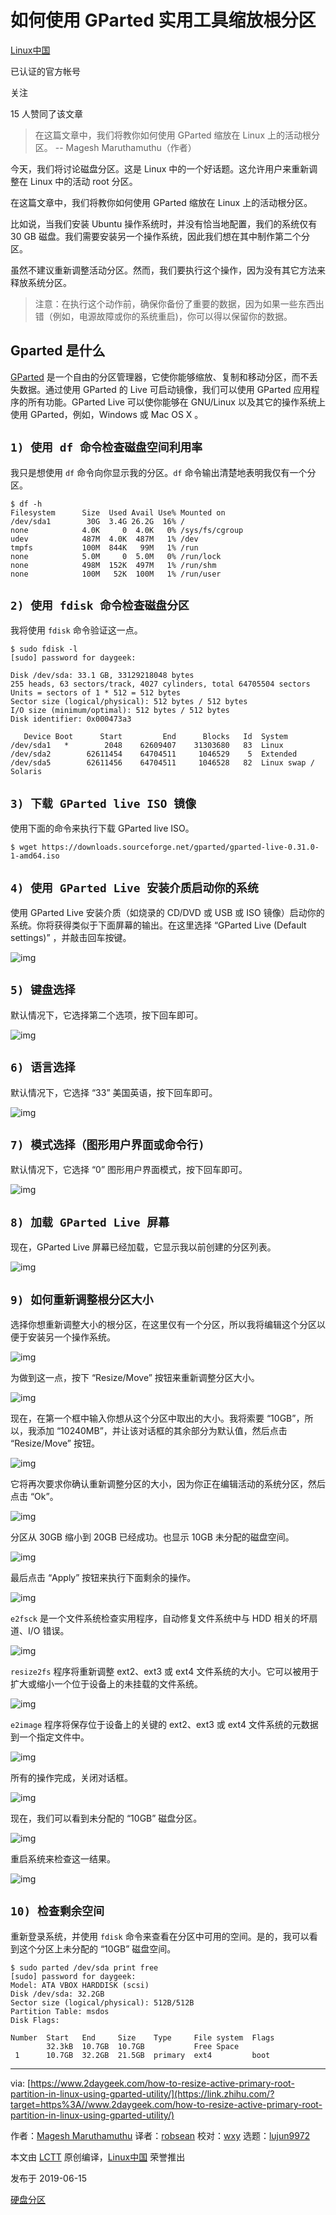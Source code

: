 # 如何使用 GParted 实用工具缩放根分区

[Linux中国](https://www.zhihu.com/org/linuxzhong-guo)[](https://www.zhihu.com/question/48510028)

已认证的官方帐号

关注

15 人赞同了该文章

> 在这篇文章中，我们将教你如何使用 GParted 缩放在 Linux 上的活动根分区。
> -- Magesh Maruthamuthu（作者）

今天，我们将讨论磁盘分区。这是 Linux 中的一个好话题。这允许用户来重新调整在 Linux 中的活动 root 分区。

在这篇文章中，我们将教你如何使用 GParted 缩放在 Linux 上的活动根分区。

比如说，当我们安装 Ubuntu 操作系统时，并没有恰当地配置，我们的系统仅有 30 GB 磁盘。我们需要安装另一个操作系统，因此我们想在其中制作第二个分区。

虽然不建议重新调整活动分区。然而，我们要执行这个操作，因为没有其它方法来释放系统分区。

> 注意：在执行这个动作前，确保你备份了重要的数据，因为如果一些东西出错（例如，电源故障或你的系统重启)，你可以得以保留你的数据。

## **Gparted 是什么**

[GParted](https://link.zhihu.com/?target=https%3A//gparted.org/) 是一个自由的分区管理器，它使你能够缩放、复制和移动分区，而不丢失数据。通过使用 GParted 的 Live 可启动镜像，我们可以使用 GParted 应用程序的所有功能。GParted Live 可以使你能够在 GNU/Linux 以及其它的操作系统上使用 GParted，例如，Windows 或 Mac OS X 。

## `1) 使用 df 命令检查磁盘空间利用率`

我只是想使用 `df` 命令向你显示我的分区。`df` 命令输出清楚地表明我仅有一个分区。

```text
$ df -h
Filesystem      Size  Used Avail Use% Mounted on
/dev/sda1        30G  3.4G 26.2G  16% /
none            4.0K     0  4.0K   0% /sys/fs/cgroup
udev            487M  4.0K  487M   1% /dev
tmpfs           100M  844K   99M   1% /run
none            5.0M     0  5.0M   0% /run/lock
none            498M  152K  497M   1% /run/shm
none            100M   52K  100M   1% /run/user
```

## `2) 使用 fdisk 命令检查磁盘分区`

我将使用 `fdisk` 命令验证这一点。

```text
$ sudo fdisk -l
[sudo] password for daygeek:

Disk /dev/sda: 33.1 GB, 33129218048 bytes
255 heads, 63 sectors/track, 4027 cylinders, total 64705504 sectors
Units = sectors of 1 * 512 = 512 bytes
Sector size (logical/physical): 512 bytes / 512 bytes
I/O size (minimum/optimal): 512 bytes / 512 bytes
Disk identifier: 0x000473a3

   Device Boot      Start         End      Blocks   Id  System
/dev/sda1   *        2048    62609407    31303680   83  Linux
/dev/sda2        62611454    64704511     1046529    5  Extended
/dev/sda5        62611456    64704511     1046528   82  Linux swap / Solaris
```

## `3) 下载 GParted live ISO 镜像`

使用下面的命令来执行下载 GParted live ISO。

```text
$ wget https://downloads.sourceforge.net/gparted/gparted-live-0.31.0-1-amd64.iso
```

## `4) 使用 GParted Live 安装介质启动你的系统`

使用 GParted Live 安装介质（如烧录的 CD/DVD 或 USB 或 ISO 镜像）启动你的系统。你将获得类似于下面屏幕的输出。在这里选择 “GParted Live (Default settings)” ，并敲击回车按键。



![img](https://pic4.zhimg.com/80/v2-de75a35424400eb9942346354957d2db_1440w.jpg)



## `5) 键盘选择`

默认情况下，它选择第二个选项，按下回车即可。



![img](https://pic2.zhimg.com/80/v2-745d8eb601be7086e834c813f098dd1d_1440w.jpg)



## `6) 语言选择`

默认情况下，它选择 “33” 美国英语，按下回车即可。



![img](https://pic4.zhimg.com/80/v2-a19df26f8a9221586545cf7cf36f2607_1440w.jpg)



## `7) 模式选择（图形用户界面或命令行)`

默认情况下，它选择 “0” 图形用户界面模式，按下回车即可。



![img](https://pic3.zhimg.com/80/v2-0d5208d628c55cf35fd8c913231fec66_1440w.jpg)



## `8) 加载 GParted Live 屏幕`

现在，GParted Live 屏幕已经加载，它显示我以前创建的分区列表。



![img](https://pic3.zhimg.com/80/v2-71cdba14c87d52e27606b168c8c7c656_1440w.jpg)



## `9) 如何重新调整根分区大小`

选择你想重新调整大小的根分区，在这里仅有一个分区，所以我将编辑这个分区以便于安装另一个操作系统。



![img](https://pic3.zhimg.com/80/v2-48bea8d5a33d3e586f5b33cbf8e7c726_1440w.jpg)



为做到这一点，按下 “Resize/Move” 按钮来重新调整分区大小。



![img](https://pic2.zhimg.com/80/v2-ee99c5776eec52d1f15dee525f9da551_1440w.jpg)



现在，在第一个框中输入你想从这个分区中取出的大小。我将索要 “10GB”，所以，我添加 “10240MB”，并让该对话框的其余部分为默认值，然后点击 “Resize/Move” 按钮。



![img](https://pic3.zhimg.com/80/v2-9e594793a0c38bb1caa4f72e8880fc82_1440w.jpg)



它将再次要求你确认重新调整分区的大小，因为你正在编辑活动的系统分区，然后点击 “Ok”。



![img](https://pic1.zhimg.com/80/v2-cc789fe5105d74be6513bb4d4dc90f64_1440w.jpg)



分区从 30GB 缩小到 20GB 已经成功。也显示 10GB 未分配的磁盘空间。



![img](https://pic2.zhimg.com/80/v2-fd483eadd8dd43dc47e06fd2b154f505_1440w.jpg)



最后点击 “Apply” 按钮来执行下面剩余的操作。



![img](https://pic3.zhimg.com/80/v2-0c0b7b5e8aece06ef8f246e68c321f8a_1440w.jpg)



`e2fsck` 是一个文件系统检查实用程序，自动修复文件系统中与 HDD 相关的坏扇道、I/O 错误。



![img](https://pic4.zhimg.com/80/v2-f74cc2662f814117eba670e1f6a366eb_1440w.jpg)



`resize2fs` 程序将重新调整 ext2、ext3 或 ext4 文件系统的大小。它可以被用于扩大或缩小一个位于设备上的未挂载的文件系统。



![img](https://pic2.zhimg.com/80/v2-9e3d245ba6e5305cb925b404faf4c541_1440w.jpg)



`e2image` 程序将保存位于设备上的关键的 ext2、ext3 或 ext4 文件系统的元数据到一个指定文件中。



![img](https://pic2.zhimg.com/80/v2-9a30658163dc58621e7cbaee573851bd_1440w.jpg)



所有的操作完成，关闭对话框。



![img](https://pic1.zhimg.com/80/v2-91cfcc47712c052055819fdb9853e48c_1440w.jpg)



现在，我们可以看到未分配的 “10GB” 磁盘分区。



![img](https://pic4.zhimg.com/80/v2-4f3d791f049e1dc04ffca31e06af6ea7_1440w.jpg)



重启系统来检查这一结果。



![img](https://pic1.zhimg.com/80/v2-5267ce91fac6032729ee02e7b8356f04_1440w.jpg)



## `10) 检查剩余空间`

重新登录系统，并使用 `fdisk` 命令来查看在分区中可用的空间。是的，我可以看到这个分区上未分配的 “10GB” 磁盘空间。

```text
$ sudo parted /dev/sda print free
[sudo] password for daygeek: 
Model: ATA VBOX HARDDISK (scsi)
Disk /dev/sda: 32.2GB
Sector size (logical/physical): 512B/512B
Partition Table: msdos
Disk Flags: 

Number  Start   End     Size    Type     File system  Flags
        32.3kB  10.7GB  10.7GB           Free Space
 1      10.7GB  32.2GB  21.5GB  primary  ext4         boot
```

------

via: [https://www.2daygeek.com/how-to-resize-active-primary-root-partition-in-linux-using-gparted-utility/](https://link.zhihu.com/?target=https%3A//www.2daygeek.com/how-to-resize-active-primary-root-partition-in-linux-using-gparted-utility/)

作者：[Magesh Maruthamuthu](https://link.zhihu.com/?target=https%3A//www.2daygeek.com/author/magesh/) 译者：[robsean](https://link.zhihu.com/?target=https%3A//github.com/robsean) 校对：[wxy](https://link.zhihu.com/?target=https%3A//github.com/wxy) 选题：[lujun9972](https://link.zhihu.com/?target=https%3A//github.com/lujun9972)

本文由 [LCTT](https://link.zhihu.com/?target=https%3A//github.com/LCTT/TranslateProject) 原创编译，[Linux中国](https://link.zhihu.com/?target=https%3A//linux.cn/) 荣誉推出

发布于 2019-06-15

[硬盘分区](https://www.zhihu.com/topic/19581919)